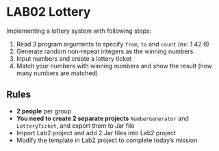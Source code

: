 
# LAB02 Lottery

Implementing a lottery system with following steps:

1. Read 3 program arguments to specify ```from```, ```to``` and ```count``` (ex: 1 42 6)
2. Generate <count> random non-repeat integers as the winning numbers
3. Input <count> numbers and create a lottery ticket
4. Match your numbers with winning numbers and show the result (how many numbers are matched)

## Rules

-  **2 people** per group
-  **You need to create 2 separate projects** ```NumberGenerator``` and ```LotteryTicket```, and export them to Jar file
- Import Lab2 project and add 2 Jar files into Lab2 project
- Modify the template in Lab2 project to complete today’s mission